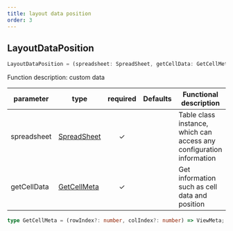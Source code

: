 ```yaml
---
title: layout data position
order: 3
---
```


## LayoutDataPosition

```js | pure
LayoutDataPosition = (spreadsheet: SpreadSheet, getCellData: GetCellMeta) => GetCellMeta
```

Function description: custom data

| parameter   | type                                                | required | Defaults | Functional description                                               |
| ----------- | --------------------------------------------------- | :------: | -------- | -------------------------------------------------------------------- |
| spreadsheet | [SpreadSheet](/docs/api/basic-class/spreadsheet) |     ✓    |          | Table class instance, which can access any configuration information |
| getCellData | [GetCellMeta](#viewmeta)                            |     ✓    |          | Get information such as cell data and position                       |

```ts | pure
type GetCellMeta = (rowIndex?: number, colIndex?: number) => ViewMeta;
```
